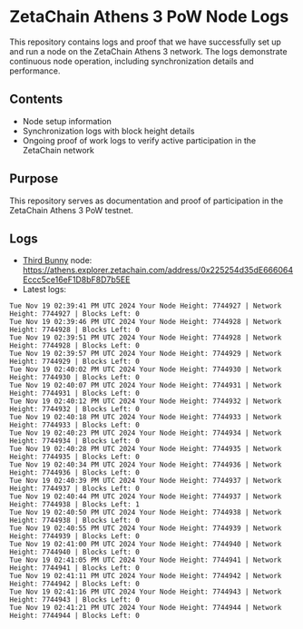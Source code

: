 # ZetaChain Athens 3 PoW Node Logs
This repository contains logs and proof that we have successfully set up and run a node on the ZetaChain Athens 3 network. The logs demonstrate continuous node operation, including synchronization details and performance.

## Contents
- Node setup information
- Synchronization logs with block height details
- Ongoing proof of work logs to verify active participation in the ZetaChain network

## Purpose
This repository serves as documentation and proof of participation in the ZetaChain Athens 3 PoW testnet.

## Logs

- [Third Bunny](https://thirdbunny.xyz/) node: https://athens.explorer.zetachain.com/address/0x225254d35dE666064Eccc5ce16eF1D8bF8D7b5EE
- Latest logs:
```
Tue Nov 19 02:39:41 PM UTC 2024 Your Node Height: 7744927 | Network Height: 7744927 | Blocks Left: 0
Tue Nov 19 02:39:46 PM UTC 2024 Your Node Height: 7744928 | Network Height: 7744928 | Blocks Left: 0
Tue Nov 19 02:39:51 PM UTC 2024 Your Node Height: 7744928 | Network Height: 7744928 | Blocks Left: 0
Tue Nov 19 02:39:57 PM UTC 2024 Your Node Height: 7744929 | Network Height: 7744929 | Blocks Left: 0
Tue Nov 19 02:40:02 PM UTC 2024 Your Node Height: 7744930 | Network Height: 7744930 | Blocks Left: 0
Tue Nov 19 02:40:07 PM UTC 2024 Your Node Height: 7744931 | Network Height: 7744931 | Blocks Left: 0
Tue Nov 19 02:40:12 PM UTC 2024 Your Node Height: 7744932 | Network Height: 7744932 | Blocks Left: 0
Tue Nov 19 02:40:18 PM UTC 2024 Your Node Height: 7744933 | Network Height: 7744933 | Blocks Left: 0
Tue Nov 19 02:40:23 PM UTC 2024 Your Node Height: 7744934 | Network Height: 7744934 | Blocks Left: 0
Tue Nov 19 02:40:28 PM UTC 2024 Your Node Height: 7744935 | Network Height: 7744935 | Blocks Left: 0
Tue Nov 19 02:40:34 PM UTC 2024 Your Node Height: 7744936 | Network Height: 7744936 | Blocks Left: 0
Tue Nov 19 02:40:39 PM UTC 2024 Your Node Height: 7744937 | Network Height: 7744937 | Blocks Left: 0
Tue Nov 19 02:40:44 PM UTC 2024 Your Node Height: 7744937 | Network Height: 7744938 | Blocks Left: 1
Tue Nov 19 02:40:50 PM UTC 2024 Your Node Height: 7744938 | Network Height: 7744938 | Blocks Left: 0
Tue Nov 19 02:40:55 PM UTC 2024 Your Node Height: 7744939 | Network Height: 7744939 | Blocks Left: 0
Tue Nov 19 02:41:00 PM UTC 2024 Your Node Height: 7744940 | Network Height: 7744940 | Blocks Left: 0
Tue Nov 19 02:41:05 PM UTC 2024 Your Node Height: 7744941 | Network Height: 7744941 | Blocks Left: 0
Tue Nov 19 02:41:11 PM UTC 2024 Your Node Height: 7744942 | Network Height: 7744942 | Blocks Left: 0
Tue Nov 19 02:41:16 PM UTC 2024 Your Node Height: 7744943 | Network Height: 7744943 | Blocks Left: 0
Tue Nov 19 02:41:21 PM UTC 2024 Your Node Height: 7744944 | Network Height: 7744944 | Blocks Left: 0
```
